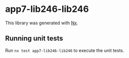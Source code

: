 # app7-lib246-lib246

This library was generated with [Nx](https://nx.dev).

## Running unit tests

Run `nx test app7-lib246-lib246` to execute the unit tests.
